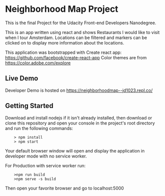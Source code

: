 # Neighborhood Map Project

This is the final Project for the Udacity Front-end Developers Nanodegree.

This is an app written using react and shows Restaurants I would like to visit when I tour Amsterdam.
Locations can be filtered and markers can be clicked on to display more information about the locations.

This application was bootstrapped with Create react app: https://github.com/facebook/create-react-app
Color themes are from https://color.adobe.com/explore


## Live Demo

Developer Demo is hosted on https://neighborhoodmap--jd1023.repl.co/

## Getting Started
Download and install nodejs if it isn't already installed, then
download or clone this repository and open your console in the project's root directory and run the following commands:
```
	> npm install
	> npm start
```
Your default browser window will open and display the application in developer mode with no service worker.

For Production with service worker run:
```
    >npm run build
    >npm serve -s build
```

Then open your favorite browser and go to localhost:5000
